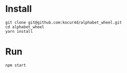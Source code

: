 # Install
```
git clone git@github.com:kocur4d/alphabet_wheel.git
cd alphabet_wheel
yarn install
```
# Run
```
npm start
```
